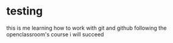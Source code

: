 # testing
this is me learning how to work with git and github 
following the openclassroom's course 
i will succeed

